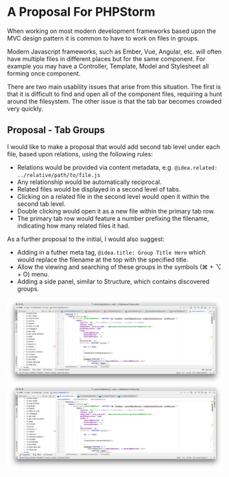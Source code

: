 # A Proposal For PHPStorm

When working on most modern development frameworks based upon the MVC design pattern it is common to have to work on files in groups.

Modern Javascript frameworks, such as Ember, Vue, Angular, etc. will often have multiple files in different places but for the same component. For example you may have a Controller, Template, Model and Stylesheet all forming once component.

There are two main usability issues that arise from this situation. The first is that it is difficult to find and open all of the component files, requiring a hunt around the filesystem. The other issue is that the tab bar becomes crowded very quickly.

 ## Proposal - Tab Groups
 
I would like to make a proposal that would add second tab level under each file, based upon relations, using the following rules:
 
 * Relations would be provided via content metadata, e.g. `@idea.related: ../relative/path/to/file.js`
 * Any relationship would be automatically reciprocal.
 * Related files would be displayed in a second level of tabs.
 * Clicking on a related file in the second level would open it within the second tab level.
 * Double clicking would open it as a new file within the primary tab row.
 * The primary tab row would feature a number prefixing the filename, indicating how many related files it had.
 
As a further proposal to the initial, I would also suggest:
 
 * Adding in a futher meta tag, `@idea.title: Group Title Here` which would replace the filename at the top with the specified title.
 * Allow the viewing and searching of these groups in the symbols (⌘ + ⌥ + O) menu.
 * Adding a side panel, similar to Structure, which contains discovered groups.
 
 ![Layout sample](layout-sample.png)
 
 
 